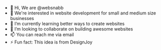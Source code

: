 - 👋 Hi, We are @websnabb
- 👀 We're interested in website development for small and medium size businesses
- 🌱 I’m currently learning better ways to create websites
- 💞️ I’m looking to collaborate on building awesome websites
- 📫 You can reach me via email
- ⚡ Fun fact: This idea is from DesignJoy

<!---
websnabb/websnabb is a ✨ special ✨ repository because its `README.md` (this file) appears on your GitHub profile.
You can click the Preview link to take a look at your changes.
--->
